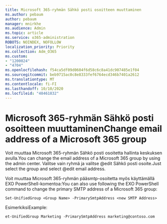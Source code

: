 ```yaml
---
title: Microsoft 365-ryhmän Sähkö posti osoitteen muuttaminen
ms.author: pebaum
author: pebaum
manager: mnirkhe
ms.audience: Admin
ms.topic: article
ms.service: o365-administration
ROBOTS: NOINDEX, NOFOLLOW
localization_priority: Priority
ms.collection: Adm_O365
ms.custom:
- "1200024"
- "4704"
ms.openlocfilehash: f54ca5df09d0604f6d58c6c8a41dc907485e1f04
ms.sourcegitcommit: beb9715ac0c8e8333fef6764ecd346b7401a2612
ms.translationtype: MT
ms.contentlocale: fi-FI
ms.lasthandoff: 10/10/2020
ms.locfileid: "48461832"
---
```

# <a name="change-email-address-of-a-microsoft-365-group"></a><span data-ttu-id="63c16-102">Microsoft 365-ryhmän Sähkö posti osoitteen muuttaminen</span><span class="sxs-lookup"><span data-stu-id="63c16-102">Change email address of a Microsoft 365 group</span></span>

<span data-ttu-id="63c16-103">Voit muuttaa Microsoft 365-ryhmän Sähkö posti osoitetta hallinta keskuksen avulla.</span><span class="sxs-lookup"><span data-stu-id="63c16-103">You can change the email address of a Microsoft 365 group by using the admin center.</span></span> <span data-ttu-id="63c16-104">Valitse vain ryhmä ja valitse @edit Sähkö posti osoite.</span><span class="sxs-lookup"><span data-stu-id="63c16-104">Just select the group and select @edit email address.</span></span>

<span data-ttu-id="63c16-105">Voit muuttaa Microsoft 365-ryhmän pääsmtp-osoitetta myös käyttämällä EXO PowerShell-komentoa:</span><span class="sxs-lookup"><span data-stu-id="63c16-105">You can also use following the EXO PowerShell command to change the primary SMTP address of a Microsoft 365 group:</span></span>

`Set-UnifiedGroup <Group Name> -PrimarySmtpAddress <new SMTP Address>`

<span data-ttu-id="63c16-106">Esimerkiksi</span><span class="sxs-lookup"><span data-stu-id="63c16-106">Example:</span></span>

`et-UnifiedGroup Marketing -PrimarySmtpAddress marketing@contoso.com`

